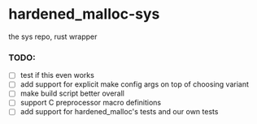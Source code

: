 # hardened_malloc-sys

the sys repo, rust wrapper

### TODO:
- [ ] test if this even works
- [ ] add support for explicit make config args on top of choosing variant
- [ ] make build script better overall
- [ ] support C preprocessor macro definitions
- [ ] add support for hardened_malloc's tests and our own tests